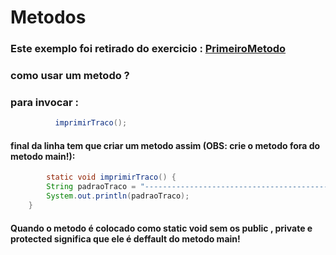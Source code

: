 # Metodos
### Este exemplo foi retirado do exercicio : [PrimeiroMetodo](primeiroMetodo.java)
### como usar um metodo ?
### para invocar :
~~~java
          imprimirTraco();
~~~
#### final da linha tem que criar um metodo assim (OBS: crie o metodo fora do metodo main!):
~~~java
        static void imprimirTraco() {
        String padraoTraco = "------------------------------------------------";
        System.out.println(padraoTraco);
    }
~~~

#### Quando o metodo é colocado como static void sem os public , private e protected significa que ele é deffault do metodo main!
